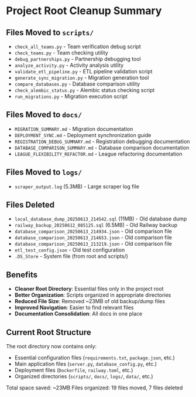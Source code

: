 # Project Root Cleanup Summary

## Files Moved to `scripts/`
- `check_all_teams.py` - Team verification debug script
- `check_teams.py` - Team checking utility
- `debug_partnerships.py` - Partnership debugging tool
- `analyze_activity.py` - Activity analysis utility
- `validate_etl_pipeline.py` - ETL pipeline validation script
- `generate_sync_migration.py` - Migration generation tool
- `compare_databases.py` - Database comparison utility
- `check_alembic_status.py` - Alembic status checking script
- `run_migrations.py` - Migration execution script

## Files Moved to `docs/`
- `MIGRATION_SUMMARY.md` - Migration documentation
- `DEPLOYMENT_SYNC.md` - Deployment synchronization guide
- `REGISTRATION_DEBUG_SUMMARY.md` - Registration debugging documentation
- `DATABASE_COMPARISON_SUMMARY.md` - Database comparison documentation
- `LEAGUE_FLEXIBILITY_REFACTOR.md` - League refactoring documentation

## Files Moved to `logs/`
- `scraper_output.log` (5.3MB) - Large scraper log file

## Files Deleted
- `local_database_dump_20250613_214542.sql` (11MB) - Old database dump
- `railway_backup_20250612_085125.sql` (6.5MB) - Old Railway backup
- `database_comparison_20250613_214934.json` - Old comparison file
- `database_comparison_20250613_214653.json` - Old comparison file
- `database_comparison_20250613_213219.json` - Old comparison file
- `etl_test_config.json` - Old test configuration
- `.DS_Store` - System file (from root and scripts/)

## Benefits
- **Cleaner Root Directory**: Essential files only in the project root
- **Better Organization**: Scripts organized in appropriate directories
- **Reduced File Size**: Removed ~23MB of old backup/dump files
- **Improved Navigation**: Easier to find relevant files
- **Documentation Consolidation**: All docs in one place

## Current Root Structure
The root directory now contains only:
- Essential configuration files (`requirements.txt`, `package.json`, etc.)
- Main application files (`server.py`, `database_config.py`, etc.)
- Deployment files (`Dockerfile`, `railway.toml`, etc.)
- Organized directories (`scripts/`, `docs/`, `logs/`, `data/`, etc.)

Total space saved: ~23MB
Files organized: 19 files moved, 7 files deleted 